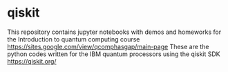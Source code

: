 # qiskit
This repository contains jupyter notebooks with demos and homeworks for the Introduction to quantum computing course 
https://sites.google.com/view/qcomphasgap/main-page
These are the python codes written for the IBM quantum processors using the qiskit SDK 
https://qiskit.org/
